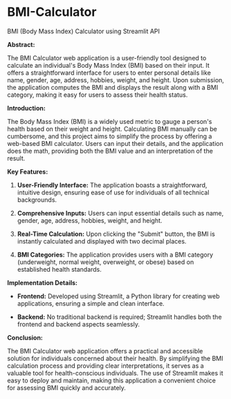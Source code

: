 # BMI-Calculator
BMI (Body Mass Index) Calculator using Streamlit API

**Abstract:**

The BMI Calculator web application is a user-friendly tool designed to calculate an individual's Body Mass Index (BMI) based on their input. It offers a straightforward interface for users to enter personal details like name, gender, age, address, hobbies, weight, and height. Upon submission, the application computes the BMI and displays the result along with a BMI category, making it easy for users to assess their health status.

**Introduction:**

The Body Mass Index (BMI) is a widely used metric to gauge a person's health based on their weight and height. Calculating BMI manually can be cumbersome, and this project aims to simplify the process by offering a web-based BMI calculator. Users can input their details, and the application does the math, providing both the BMI value and an interpretation of the result.

**Key Features:**

1. **User-Friendly Interface:** The application boasts a straightforward, intuitive design, ensuring ease of use for individuals of all technical backgrounds.

2. **Comprehensive Inputs:** Users can input essential details such as name, gender, age, address, hobbies, weight, and height.

3. **Real-Time Calculation:** Upon clicking the "Submit" button, the BMI is instantly calculated and displayed with two decimal places.

4. **BMI Categories:** The application provides users with a BMI category (underweight, normal weight, overweight, or obese) based on established health standards.

**Implementation Details:**

- **Frontend:** Developed using Streamlit, a Python library for creating web applications, ensuring a simple and clean interface.
  
- **Backend:** No traditional backend is required; Streamlit handles both the frontend and backend aspects seamlessly.

**Conclusion:**

The BMI Calculator web application offers a practical and accessible solution for individuals concerned about their health. By simplifying the BMI calculation process and providing clear interpretations, it serves as a valuable tool for health-conscious individuals. The use of Streamlit makes it easy to deploy and maintain, making this application a convenient choice for assessing BMI quickly and accurately.
